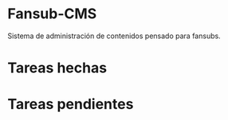 Fansub-CMS
==========

Sistema de administración de contenidos pensado para fansubs.

Tareas hechas
==========

Tareas pendientes
==========
